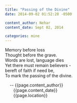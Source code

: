 ```yaml
---
title: "Passing of the Divine"
date: 2014-09-02 01:52:28 -0500

content_author: Nehar
content_date: Sept 02, 2014

categories: mine
---
```


Memory before loss <br>
Thought before the grave. <br>
Words are lost, language dies <br>
Yet there must remain believers - <br> 
bereft of faith if need be, <br>
To mark the passing of the divine. <br>


<span class="post-meta">
&nbsp;&nbsp;&nbsp;&nbsp;-- {{page.content_author}} <br>
&nbsp;&nbsp;&nbsp;&nbsp;&nbsp;&nbsp;&nbsp;{{page.content_date}} <br>
&nbsp;&nbsp;&nbsp;&nbsp;&nbsp;&nbsp;&nbsp;{{page.location}}
</span>
